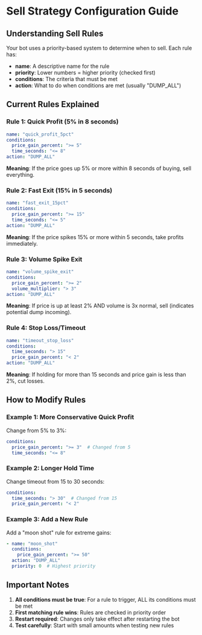 # Sell Strategy Configuration Guide

## Understanding Sell Rules

Your bot uses a priority-based system to determine when to sell. Each rule has:
- **name**: A descriptive name for the rule
- **priority**: Lower numbers = higher priority (checked first)
- **conditions**: The criteria that must be met
- **action**: What to do when conditions are met (usually "DUMP_ALL")

## Current Rules Explained

### Rule 1: Quick Profit (5% in 8 seconds)
```yaml
name: "quick_profit_5pct"
conditions:
  price_gain_percent: ">= 5"
  time_seconds: "<= 8"
action: "DUMP_ALL"
```
**Meaning**: If the price goes up 5% or more within 8 seconds of buying, sell everything.

### Rule 2: Fast Exit (15% in 5 seconds)
```yaml
name: "fast_exit_15pct"
conditions:
  price_gain_percent: ">= 15"
  time_seconds: "<= 5"
action: "DUMP_ALL"
```
**Meaning**: If the price spikes 15% or more within 5 seconds, take profits immediately.

### Rule 3: Volume Spike Exit
```yaml
name: "volume_spike_exit"
conditions:
  price_gain_percent: ">= 2"
  volume_multiplier: "> 3"
action: "DUMP_ALL"
```
**Meaning**: If price is up at least 2% AND volume is 3x normal, sell (indicates potential dump incoming).

### Rule 4: Stop Loss/Timeout
```yaml
name: "timeout_stop_loss"
conditions:
  time_seconds: "> 15"
  price_gain_percent: "< 2"
action: "DUMP_ALL"
```
**Meaning**: If holding for more than 15 seconds and price gain is less than 2%, cut losses.

## How to Modify Rules

### Example 1: More Conservative Quick Profit
Change from 5% to 3%:
```yaml
conditions:
  price_gain_percent: ">= 3"  # Changed from 5
  time_seconds: "<= 8"
```

### Example 2: Longer Hold Time
Change timeout from 15 to 30 seconds:
```yaml
conditions:
  time_seconds: "> 30"  # Changed from 15
  price_gain_percent: "< 2"
```

### Example 3: Add a New Rule
Add a "moon shot" rule for extreme gains:
```yaml
- name: "moon_shot"
  conditions:
    price_gain_percent: ">= 50"
  action: "DUMP_ALL"
  priority: 0  # Highest priority
```

## Important Notes

1. **All conditions must be true**: For a rule to trigger, ALL its conditions must be met
2. **First matching rule wins**: Rules are checked in priority order
3. **Restart required**: Changes only take effect after restarting the bot
4. **Test carefully**: Start with small amounts when testing new rules
